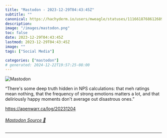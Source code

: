 ```yaml
---
title: "Mastodon - 2023-12-29T04:43:45Z"
subtitle: ""
canonical: https://hachyderm.io/users/mweagle/statuses/111661876861268968
description:
image: "/images/mastodon.png"
toc: false
date: 2023-12-29T04:43:45Z
lastmod: 2023-12-29T04:43:45Z
image: ""
tags: ["Social Media"]

categories: ["mastodon"]
# generated: 2024-12-22T19:57:25-08:00
---
```

![Mastodon](/images/mastodon.png)

<p>“There&#39;s some deep truth hidden in NPS calculations: that meh ratings mean nothing, that the frequency of strong emotions matters a lot, and that deliriously happy moments don&#39;t average out disastrous ones.”</p><p><a href="https://apenwarr.ca/log/20231204" target="_blank" rel="nofollow noopener noreferrer" translate="no"><span class="invisible">https://</span><span class="">apenwarr.ca/log/20231204</span><span class="invisible"></span></a></p>


###### [Mastodon Source 🐘](https://hachyderm.io/@mweagle/111661876861268968)

___
